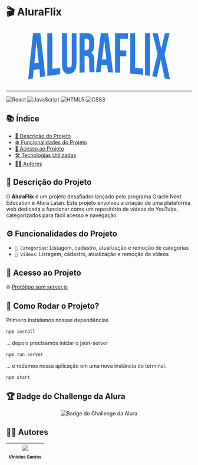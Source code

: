 # 🎬 AluraFlix

<div align="center">
  <img src="https://github.com/ViniciusKanh/Aluraflix-T5-FrontEnd/blob/main/src/assets/img/Logo.png" width="400" height="150" alt="Logo de AluraFlix">
</div>

---

![React](https://img.shields.io/badge/React-💙-blue) 
![JavaScript](https://img.shields.io/badge/JavaScript-💛-yellow) 
![HTML5](https://img.shields.io/badge/HTML5-🟠-orange) 
![CSS3](https://img.shields.io/badge/CSS3-💙-informational)

## 📚 Índice

- [🎯 Descrição do Projeto](#🎯-Descrição-do-Projeto)
- [⚙️ Funcionalidades do Projeto](#⚙️-Funcionalidades-do-Projeto)
- [🔗 Acesso ao Projeto](#🔗-Acesso-ao-Projeto)
- [🛠️ Tecnologias Utilizadas](#🛠️-Tecnologias-Utilizadas)
- [👨‍💻 Autores](#👨‍💻-Autores)

## 🎯 Descrição do Projeto

O **AluraFlix** é um projeto desafiador lançado pelo programa Oracle Next Education e Alura Latan. Este projeto envolveu a criação de uma plataforma web dedicada a funcionar como um repositório de vídeos do YouTube, categorizados para fácil acesso e navegação.

## ⚙️ Funcionalidades do Projeto

- `📂 Categorias`: Listagem, cadastro, atualização e remoção de categorias
- `🎥 Vídeos`: Listagem, cadastro, atualização e remoção de vídeos

## 🔗 Acesso ao Projeto

🌐 [Protótipo sem server.js](https://aluraflix-t5-front-end.vercel.app/)

## 🚀 Como Rodar o Projeto?
Primeiro instalamos nossas dependências
```bash
npm install
```
... depois precisamos iniciar o json-server
```bash
npm run server
```
... e rodamos nossa aplicação em uma nova instância do terminal.
```bash
npm start
```
## 🏆 Badge do Challenge da Alura

<div align="center">
  <img src="./assets/img/badge.png" alt="Badge do Challenge da Alura">
</div>


## 👨‍💻 Autores

| [<img src="https://github.com/ViniciusKanh.png" width=115><br><sub>Vinicius Santos </sub>](https://github.com/ViniciusKanh) |
| :---: |
